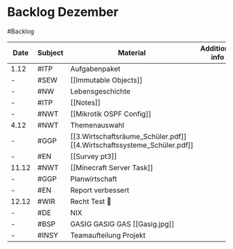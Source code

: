 # Backlog Dezember
#Backlog 

| Date  | Subject | Material                                                                | Additional info |
| ----- | ------- | ----------------------------------------------------------------------- | --------------- |
| 1.12  | #ITP    | Aufgabenpaket                                                           |                 |
| -     | #SEW    | [[Immutable Objects]]                                                   |                 |
| -     | #NW     | Lebensgeschichte                                                        |                 |
| -     | #ITP    | [[Notes]]                                                               |                 |
| -     | #NWT    | [[Mikrotik OSPF Config]]                                                |                 |
| 4.12  | #NWT    | Themenauswahl                                                           |                 |
| -     | #GGP    | [[3.Wirtschaftsräume_Schüler.pdf]] [[4.Wirtschaftssysteme_Schüler.pdf]] |                 |
| -     | #EN     | [[Survey pt3]]                                                          |                 |
| 11.12 | #NWT    | [[Minecraft Server Task]]                                               |                 |
| -     | #GGP    | Planwirtschaft                                                          |                 |
| -     | #EN     | Report verbessert                                                       |                 |
| 12.12 | #WIR    | Recht Test 🫢                                                            |                 |
| -     | #DE     | NIX                                                                     |                 |
| -     | #BSP    | GASIG GASIG GAS [[Gasig.jpg]]                                           |                 |
| -     | #INSY   | Teamaufteilung Projekt                                                  |                 | 
